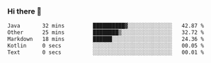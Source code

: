 ### Hi there 👋

<!--START_SECTION:waka-->

```txt
Java       32 mins         ██████████▓░░░░░░░░░░░░░░   42.87 %
Other      25 mins         ████████▒░░░░░░░░░░░░░░░░   32.72 %
Markdown   18 mins         ██████░░░░░░░░░░░░░░░░░░░   24.36 %
Kotlin     0 secs          ░░░░░░░░░░░░░░░░░░░░░░░░░   00.05 %
Text       0 secs          ░░░░░░░░░░░░░░░░░░░░░░░░░   00.01 %
```

<!--END_SECTION:waka-->

<!--
**jerry-shao/jerry-shao** is a ✨ _special_ ✨ repository because its `README.md` (this file) appears on your GitHub profile.

Here are some ideas to get you started:

- 🔭 I’m currently working on ...
- 🌱 I’m currently learning ...
- 👯 I’m looking to collaborate on ...
- 🤔 I’m looking for help with ...
- 💬 Ask me about ...
- 📫 How to reach me: ...
- 😄 Pronouns: ...
- ⚡ Fun fact: ...
-->
